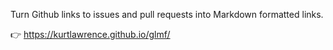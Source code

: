 Turn Github links to issues and pull requests into Markdown formatted links.

👉 <https://kurtlawrence.github.io/glmf/>
